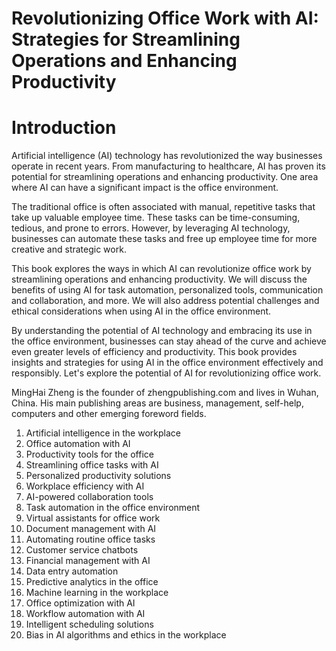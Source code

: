# Revolutionizing Office Work with AI: Strategies for Streamlining Operations and Enhancing Productivity

# Introduction

Artificial intelligence (AI) technology has revolutionized the way businesses operate in recent years. From manufacturing to healthcare, AI has proven its potential for streamlining operations and enhancing productivity. One area where AI can have a significant impact is the office environment.

The traditional office is often associated with manual, repetitive tasks that take up valuable employee time. These tasks can be time-consuming, tedious, and prone to errors. However, by leveraging AI technology, businesses can automate these tasks and free up employee time for more creative and strategic work.

This book explores the ways in which AI can revolutionize office work by streamlining operations and enhancing productivity. We will discuss the benefits of using AI for task automation, personalized tools, communication and collaboration, and more. We will also address potential challenges and ethical considerations when using AI in the office environment.

By understanding the potential of AI technology and embracing its use in the office environment, businesses can stay ahead of the curve and achieve even greater levels of efficiency and productivity. This book provides insights and strategies for using AI in the office environment effectively and responsibly. Let's explore the potential of AI for revolutionizing office work.

MingHai Zheng is the founder of zhengpublishing.com and lives in Wuhan, China. His main publishing areas are business, management, self-help, computers and other emerging foreword fields.



1. Artificial intelligence in the workplace
2. Office automation with AI
3. Productivity tools for the office
4. Streamlining office tasks with AI
5. Personalized productivity solutions
6. Workplace efficiency with AI
7. AI-powered collaboration tools
8. Task automation in the office environment
9. Virtual assistants for office work
10. Document management with AI
11. Automating routine office tasks
12. Customer service chatbots
13. Financial management with AI
14. Data entry automation
15. Predictive analytics in the office
16. Machine learning in the workplace
17. Office optimization with AI
18. Workflow automation with AI
19. Intelligent scheduling solutions
20. Bias in AI algorithms and ethics in the workplace

